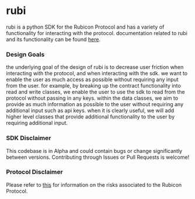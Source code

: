 # rubi
rubi is a python SDK for the Rubicon Protocol and has a variety of functionality for interacting with the protocol. documentation related to rubi and its functionality can be found [here](https://rubi.readthedocs.io/en/latest/#). 

### Design Goals
the underlying goal of the design of rubi is to decrease user friction when interacting with the protocol, and when interacting with the sdk. we want to enable the user
as much access as possible without requiring any input from the user. for example, by breaking up the contract functionality into read and write classes, we enable the user to
use the sdk to read from the protocol without passing in any keys. within the data classes, we aim to provide as much information as possible to the user without requiring any 
additional input such as api keys. when it is clearly useful, we will add higher level classes that provide additional functionality to the user by requiring additional input. 

### SDK Disclaimer

This codebase is in Alpha and could contain bugs or change significantly between versions. Contributing through Issues or Pull Requests is welcome!

### Protocol Disclaimer

Please refer to [this](https://docs.rubicon.finance/docs/protocol/rubicon-pools/risks) for information on the risks associated to the Rubicon Protocol.